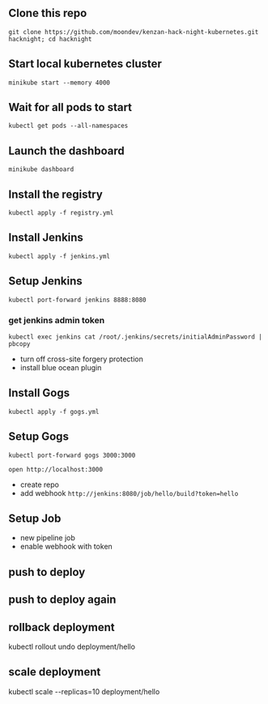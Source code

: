 ## Clone this repo

`git clone https://github.com/moondev/kenzan-hack-night-kubernetes.git hacknight; cd hacknight`

## Start local kubernetes cluster

`minikube start --memory 4000`

## Wait for all pods to start

`kubectl get pods --all-namespaces`

## Launch the dashboard

`minikube dashboard`

## Install the registry

`kubectl apply -f registry.yml`

## Install Jenkins

`kubectl apply -f jenkins.yml`

## Setup Jenkins

`kubectl port-forward jenkins 8888:8080`


### get jenkins admin token

`kubectl exec jenkins cat /root/.jenkins/secrets/initialAdminPassword | pbcopy`

* turn off cross-site forgery protection
* install blue ocean plugin

## Install Gogs

`kubectl apply -f gogs.yml`

## Setup Gogs

`kubectl port-forward gogs 3000:3000`

`open http://localhost:3000`

* create repo
* add webhook `http://jenkins:8080/job/hello/build?token=hello`

## Setup Job

* new pipeline job
* enable webhook with token

## push to deploy

## push to deploy again

## rollback deployment
kubectl rollout undo deployment/hello

## scale deployment
kubectl scale --replicas=10 deployment/hello